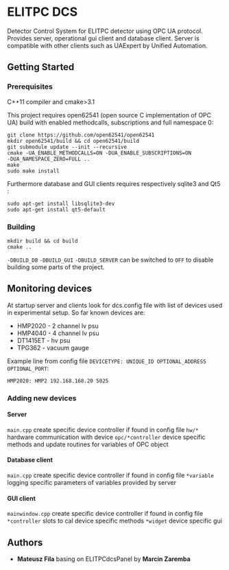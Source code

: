 # ELITPC DCS

Detector Control System for ELITPC detector using OPC UA protocol.
Provides server, operational gui client and database client. Server is
compatible with other clients such as UAExpert by Unified Automation.

## Getting Started

### Prerequisites
C++11 compiler and cmake>3.1

This project requires open62541 (open source C implementation of OPC UA)
build with enabled methodcalls, subscriptions and full namespace 0:

```
git clone https://github.com/open62541/open62541
mkdir open62541/build && cd open62541/build
git submodule update --init --recursive
cmake -UA_ENABLE_METHODCALLS=ON -DUA_ENABLE_SUBSCRIPTIONS=ON
-DUA_NAMESPACE_ZERO=FULL ..
make
sudo make install
```
Furthermore database and GUI clients requires respectively sqlite3 and Qt5 :
```
sudo apt-get install libsqlite3-dev
sudo apt-get install qt5-default
```

### Building
```
mkdir build && cd build
cmake ..
```

`-DBUILD_DB` `-DBUILD_GUI` `-DBUILD_SERVER`  can be switched to `OFF` to
disable building some parts of the project.




## Monitoring devices

At startup server and clients look for dcs.config file with list of
devices used in experimental setup. So far known devices are:
* HMP2020 - 2 channel lv psu
* HMP4040 - 4 channel lv psu
* DT1415ET - hv psu
* TPG362 - vacuum gauge


Example line from config file `DEVICETYPE: UNIQUE_ID OPTIONAL_ADDRESS
OPTIONAL_PORT`:
```
HMP2020: HMP2 192.168.168.20 5025
```


### Adding new devices
#### Server
`main.cpp` create specific device controller if found in config file
`hw/*` hardware communication with device
`opc/*controller`  device specific methods and update routines for
variables of OPC object


#### Database client
`main.cpp` create specific device controller if found in config file
`*variable` logging specific parameters of variables provided by server
#### GUI client
`mainwindow.cpp` create specific device controller if found in config file
`*controller` slots to cal device specific methods
`*widget` device specific gui
## Authors
* __Mateusz Fila__ basing on ELITPCdcsPanel by __Marcin Zaremba__